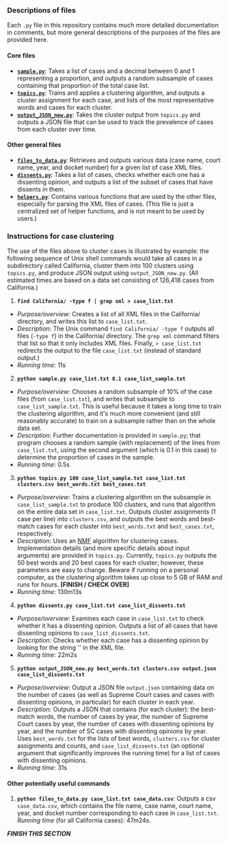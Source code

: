 ### Descriptions of files
Each `.py` file in this repository contains much more detailed documentation in comments, but more general descriptions of the purposes of the files are provided here.

#### Core files
- [**`sample.py`**](sample.py): Takes a list of cases and a decimal between 0 and 1 representing a proportion, and outputs a random subsample of cases containing that proportion of the total case list.
- [**`topics.py`**](topics.py): Trains and applies a clustering algorithm, and outputs a cluster assignment for each case, and lists of the most representative words and cases for each cluster.
- [**`output_JSON_new.py`**](output_JSON_new.py): Takes the cluster output from `topics.py` and outputs a JSON file that can be used to track the prevalence of cases from each cluster over time.

#### Other general files
- [**`files_to_data.py`**](files_to_data.py): Retrieves and outputs various data (case name, court name, year, and docket number) for a given list of case XML files.
- [**`dissents.py`**](dissents.py): Takes a list of cases, checks whether each one has a dissenting opinion, and outputs a list of the subset of cases that have dissents in them.
- [**`helpers.py`**](helpers.py): Contains various functions that are used by the other files, especially for parsing the XML files of cases. (This file is just a centralized set of helper functions, and is not meant to be used by users.)

### Instructions for case clustering
The use of the files above to cluster cases is illustrated by example: the following sequence of Unix shell commands would take all cases in a subdirectory called California, cluster them into 100 clusters using `topics.py`, and produce JSON output using `output_JSON_new.py`. (All estimated times are based on a data set consisting of 126,418 cases from California.)

1. **`find California/ -type f | grep xml > case_list.txt`**
  * _Purpose/overview_: Creates a list of all XML files in the California/ directory, and writes this list to `case_list.txt`.
  * _Description_: The Unix command `find California/ -type f` outputs all files (`-type f`) in the California/ directory. The `grep xml` command filters that list so that it only includes XML files. Finally, `> case_list.txt` redirects the output to the file `case_list.txt` (instead of standard output.)
  * _Running time_: 11s
2. **`python sample.py case_list.txt 0.1 case_list_sample.txt`**
  * _Purpose/overview_: Chooses a random subsample of 10% of the case files (from `case_list.txt`), and writes that subsample to `case_list_sample.txt`. This is useful because it takes a long time to train the clustering algorithm, and it's much more convenient (and still reasonably accurate) to train on a subsample rather than on the whole data set.
  * _Description_: Further documentation is provided in `sample.py`; that program chooses a random sample (with replacement) of the lines from `case_list.txt`, using the second argument (which is 0.1 in this case) to determine the proportion of cases in the sample.
  * _Running time_: 0.5s
3. **`python topics.py 100 case_list_sample.txt case_list.txt clusters.csv best_words.txt best_cases.txt`**
  * _Purpose/overview_: Trains a clustering algorithm on the subsample in `case_list_sample.txt` to produce 100 clusters, and runs that algorithm on the entire data set in `case_list.txt`. Outputs cluster assignments (1 case per line) into `clusters.csv`, and outputs the best words and best-match cases for each cluster into `best_words.txt` and `best_cases.txt`, respectively.
  * _Description_: Uses an [NMF](https://en.wikipedia.org/wiki/Non-negative_matrix_factorization) algorithm for clustering cases. Implementation details (and more specific details about input arguments) are provided in `topics.py`. Currently, `topics.py` outputs the 50 best words and 20 best cases for each cluster; however, these parameters are easy to change. Beware if running on a personal computer, as the clustering algorithm takes up close to 5 GB of RAM and runs for hours. **[FINISH / CHECK OVER]**
  * _Running time_: 130m13s
4. **`python dissents.py case_list.txt case_list_dissents.txt`**
  * _Purpose/overview_: Examines each case in `case_list.txt` to check whether it has a dissenting opinion. Outputs a list of all cases that have dissenting opinions to `case_list_dissents.txt`.
  * _Description_: Checks whether each case has a dissenting opinion by looking for the string '<opinion type="dissent">' in the XML file.
  * _Running time_: 22m2s
5. **`python output_JSON_new.py best_words.txt clusters.csv output.json case_list_dissents.txt`**
  * _Purpose/overview_: Output a JSON file `output.json` containing data on the number of cases (as well as Supreme Court cases and cases with dissenting opinions, in particular) for each cluster in each year.
  * _Description_: Outputs a JSON that contains (for each cluster): the best-match words, the number of cases by year, the number of Supreme Court cases by year, the number of cases with dissenting opinions by year, and the number of SC cases with dissenting opinions by year. Uses `best_words.txt` for the lists of best words, `clusters.csv` for cluster assignments and counts, and `case_list_dissents.txt` (an optional argument that significantly improves the running time) for a list of cases with dissenting opinions.
  * _Running time_: 31s


#### Other potentially useful commands

1. **`python files_to_data.py case_list.txt case_data.csv`**: Outputs a csv `case_data.csv`, which contains the file name, case name, court name, year, and docket number corresponding to each case in `case_list.txt`. _Running time_ (for all California cases): 47m24s.

**_FINISH THIS SECTION_**
